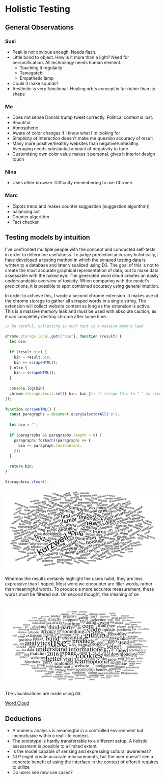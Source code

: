 # Holistic Testing

## General Observations

### Susi

- Peak is not obvious enough. Needs flash.
- Little bond to object. How is it more than a light? Need for personification. All technology needs human element.
    - Touching it regularily
    - Tamagotchi
    - Empathetic lamp
- Could it make sounds?
- Aesthetic is very functional. Healing orb's concept is far richer than its shape

### Me

- Does not sense Donald trump tweet correctly. Political context is lost.
- Beautiful
- Atmospheric
- Aware of color changes if I know what I'm looking for
- Simplicity of interaction doesn't make me question accuracy of result
- Many more positive/healthy websites than negative/unhealthy. Averaging needs substantial amount of negativity to fade.
- Customising own color value makes it personal, gives it interior design touch

### Nina

- Uses other browser. Difficulty remembering to use Chrome.

### Marc

- (Spots trend and makes counter suggestion (suggestion algorithm))
- balancing act
- Counter algorithm
- Fact checker

## Testing models by intuition

I've confronted multiple people with the concept and conducted self-tests in order to determine usefulness. To judge prediction accuracy holistically, I have developed a testing method in which the scraped testing data is written to a database and later visualized using D3. The goal of this is not to create the most accurate graphical representation of data, but to make data assessable with the naked eye. The generated word cloud creates an easily understandable overview of toxicity. When comparing with the model's predictions, it is possible to spot combined accuracy using general intuition.

In order to achieve this, I wrote a second chrome extension. It makes use of the chrome storage to gather all scraped words in a single string. The extension will collect website content as long as the extension is active. This is a massive memory leak and must be used with absolute caution, as it can completely destroy chrome after some time.

```jsx
// be careful, collecting so much text is a massive memory leak

chrome.storage.local.get(['bin'], function (result) {
  let bin;

  if (result.bin) {
    bin = result.bin;
    bin += scrapeHTML();
  } else {
    bin = scrapeHTML();
  }

  console.log(bin);
  chrome.storage.local.set({ bin: bin }); // change this to " " to clear
});

function scrapeHTML() {
  const paragraphs = document.querySelectorAll('p');

  let bin = '';

  if (paragraphs && paragraphs.length > 0) {
    paragraphs.forEach((paragraph) => {
      bin += paragraph.textContent;
    });
  }

  return bin;
}

StorageArea.clear();
```

![Holistic%20Testing%20b2a954dc43b44338b5ca2aa8c949ac77/Screenshot_2020-11-24_at_15.32.00.png](Holistic%20Testing%20b2a954dc43b44338b5ca2aa8c949ac77/Screenshot_2020-11-24_at_15.32.00.png)

Whereas the results certainly highlight the users habit, they are less expressive than I hoped. Most word we encounter are filler words, rather than meaningful words. To produce a more accurate measurement, these words must be filtered out. On second thought, the meaning of se

![Holistic%20Testing%20b2a954dc43b44338b5ca2aa8c949ac77/Screenshot_2020-11-26_at_13.19.34.png](Holistic%20Testing%20b2a954dc43b44338b5ca2aa8c949ac77/Screenshot_2020-11-26_at_13.19.34.png)

The visualisations are made using d3.

[Word Cloud](https://observablehq.com/@d3/word-cloud)

## Deductions

- A numeric analysis is meaningful in a controlled environment but inconclusive within a real-life context.
- The prototype is hardly transferrable to a different setup. A holistic assessment is possible to a limited extent.
- Is the model capable of sensing and expressing cultural awareness?
- NLP might create accurate measurements, but the user doesn't see a concrete benefit of using the interface in the context of effort it requires to utilize
- Do users see new use cases?